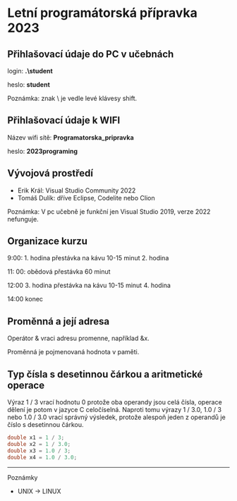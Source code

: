 # Letní programátorská přípravka 2023

## Přihlašovací údaje do PC v učebnách

login: **.\student**

heslo: **student**

Poznámka: znak \ je vedle levé klávesy shift.

## Přihlašovací údaje k WIFI

Název wifi sítě: **Programatorska_pripravka**

heslo: **2023programing**

## Vývojová prostředí

- Erik Král: Visual Studio Community 2022
- Tomáš Dulík: dříve Eclipse, Codelite nebo Clion

Poznámka: V pc učebně je funkční jen Visual Studio 2019, verze 2022 nefunguje.

## Organizace kurzu

9:00: 	1. hodina
	      přestávka na kávu 10-15 minut
	      2. hodina

11: 00: obědová přestávka 60 minut

12:00 	3. hodina
	      přestávka na kávu 10-15 minut
	      4. hodina

14:00   konec

## Proměnná a její adresa

Operátor & vraci adresu promenne, například &x.

Proměnná je pojmenovaná hodnota v paměti.

## Typ čísla s desetinnou čárkou a aritmetické operace

Výraz 1 / 3 vrací hodnotu 0 protože oba operandy jsou celá čísla, operace dělení je potom v jazyce C celočíselná.
Naproti tomu výrazy 1 / 3.0, 1.0 / 3 nebo 1.0 / 3.0 vrací správný výsledek, protože alespoň jeden z operandů je číslo s desetinnou čárkou.

```c
double x1 = 1 / 3;
double x2 = 1 / 3.0;
double x3 = 1.0 / 3;
double x4 = 1.0 / 3.0;
```

---
Poznámky

- UNIX -> LINUX


